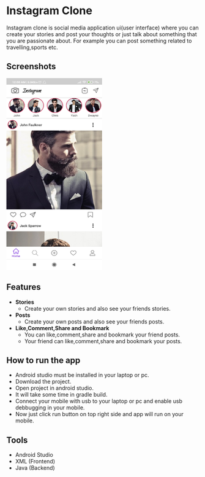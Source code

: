 # Instagram Clone
Instagram clone is social media application ui(user interface) where you can create your stories and post your thoughts or just talk about something that you are passionate about. For example you can post something related to travelling,sports etc.

## Screenshots
<!-- ![](/Images/Instagram_App_Screenshot_1.jpg =250x500) -->
<img src="/Images/Instagram_App_Screenshot_1.jpg" width="250" height="500">
<!-- To set multiple images in grid view -->
<!-- <p float="left"> -->
<!--   <img src="/Images/Instagram_App_Screenshot_1.jpg" width="245" height="500"> -->
<!--   <img src="/Images/Instagram_App_Screenshot_1.jpg" width="245" height="500"> -->
<!--   <img src="/Images/Instagram_App_Screenshot_1.jpg" width="245" height="500"> -->
<!--   <img src="/Images/Instagram_App_Screenshot_1.jpg" width="245" height="500"> -->
<!-- </p> -->

## Features
- <b>Stories</b>
  - Create your own stories and also see your friends stories.
- <b>Posts</b>
  - Create your own posts and also see your friends posts.
- <b>Like,Comment,Share and Bookmark</b>
  - You can like,comment,share and bookmark your friend posts.
  - Your friend can like,comment,share and bookmark your posts.

## How to run the app
- Android studio must be installed in your laptop or pc.
- Download the project.
- Open project in android studio.
- It will take some time in gradle build.
- Connect your mobile with usb to your laptop or pc and enable usb debbugging in your mobile.
- Now just click run button on top right side and app will run on your mobile.

## Tools
- Android Studio
- XML (Frontend)
- Java (Backend)
